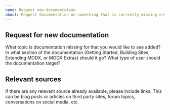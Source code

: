 ```yaml
---
name: Request new documentation
about: Request documentation on something that is currently missing entirely from the documentation. 
---
```


## Request for new documentation

What topic is documentation missing for that you would like to see added? In what section of the documentation (Getting Started, Building Sites, Extending MODX, or MODX Extras) should it go? What type of user should the documentation target?

## Relevant sources

If there are any relevant source already available, please include links. This can be blog posts or articles on third party sites, forum topics, conversations on social media, etc. 
